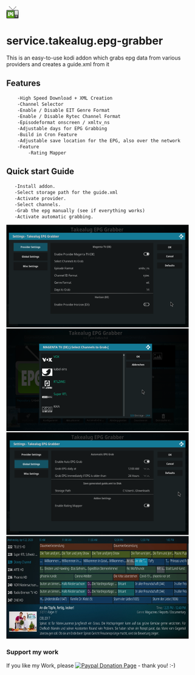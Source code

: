 <img src="https://raw.githubusercontent.com/DeBaschdi/service.takealug.epg-grabber/master/icon.png" height="32" width="32">

# service.takealug.epg-grabber
This is an easy-to-use kodi addon which grabs epg data from various providers and creates a guide.xml from it

## Features
```
    -High Speed Download + XML Creation
    -Channel Selector
    -Enable / Disable EIT Genre Format
    -Enable / Disable Rytec Channel Format
    -Episodeformat onscreen / xmltv_ns
    -Adjustable days for EPG Grabbing
    -Build in Cron Feature
    -Adjustable save location for the EPG, also over the network
    -Feature
        -Rating Mapper
```

## Quick start Guide
```
   -Install addon.
   -Select storage path for the guide.xml
   -Activate provider.
   -Select channels.
   -Grab the epg manually (see if everything works)
   -Activate automatic grabbing.
```    

<img src="https://raw.githubusercontent.com/DeBaschdi/service.takealug.epg-grabber/master/screenshot1.png" height="270" width="480">
<img src="https://raw.githubusercontent.com/DeBaschdi/service.takealug.epg-grabber/master/screenshot3.png" height="270" width="480">
<img src="https://raw.githubusercontent.com/DeBaschdi/service.takealug.epg-grabber/master/screenshot2.png" height="270" width="480">
<img src="https://raw.githubusercontent.com/DeBaschdi/service.takealug.epg-grabber/master/fanart.jpg" height="270" width="480">

### Support my work
If you like my Work, please [![Paypal Donation Page](https://www.paypalobjects.com/en_US/i/btn/btn_donate_SM.gif)](https://paypal.me/DeBaschdi) - thank you! :-)